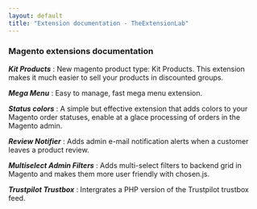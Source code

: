 ```yaml
---
layout: default
title: "Extension documentation - TheExtensionLab"
---
```


### Magento extensions documentation

***Kit Products*** : New magento product type: Kit Products. This extension makes it much easier to sell your products in discounted groups.

***Mega Menu*** : Easy to manage, fast mega menu extension.

***Status colors*** : A simple but effective extension that adds colors to your Magento order statuses, enable at a glace processing of orders in the Magento admin.

***Review Notifier*** : Adds admin e-mail notification alerts when a customer leaves a product review.

***Multiselect Admin Filters*** : Adds multi-select filters to backend grid in Magento and makes them more user friendly with chosen.js.

***Trustpilot Trustbox*** : Intergrates a PHP version of the Trustpilot trustbox feed.